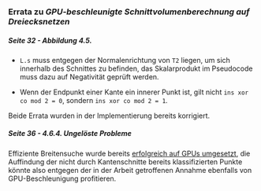 ### Errata zu _GPU-beschleunigte Schnittvolumenberechnung auf Dreiecksnetzen_

##### Seite 32 - _Abbildung 4.5._

- `L.s` muss entgegen der Normalenrichtung von `T2` liegen, um sich innerhalb
  des Schnittes zu befinden, das Skalarprodukt im Pseudocode muss dazu auf
  Negativität geprüft werden.

- Wenn der Endpunkt einer Kante ein innerer Punkt ist, gilt nicht
  `ins xor co mod 2 = 0`, sondern `ins xor co mod 2 = 1`.

Beide Errata wurden in der Implementierung bereits korrigiert.

##### Seite 36 - _4.6.4. Ungelöste Probleme_

Effiziente Breitensuche wurde bereits [erfolgreich auf GPUs umgesetzt][nvidia-dfs],
die Auffindung der nicht durch Kantenschnitte bereits klassifizierten Punkte könnte also
entgegen der in der Arbeit getroffenen Annahme ebenfalls von GPU-Beschleunigung
profitieren.

[nvidia-dfs]: https://research.nvidia.com/publication/scalable-gpu-graph-traversal

